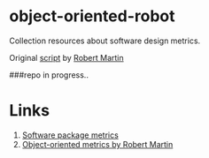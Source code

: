 # object-oriented-robot
Collection resources about software design metrics.

Original [script](https://github.com/ZherebtsovAlexandr/object-oriented-robot/blob/master/depend.sh) by [Robert Martin](https://en.wikipedia.org/wiki/Robert_Cecil_Martin)

###repo in progress..

# Links

1. [Software package metrics](https://en.wikipedia.org/wiki/Software_package_metrics) 
2. [Object-oriented metrics by Robert Martin](http://www.codeproject.com/Articles/1007524/Object-oriented-metrics-by-Robert-Martin)
